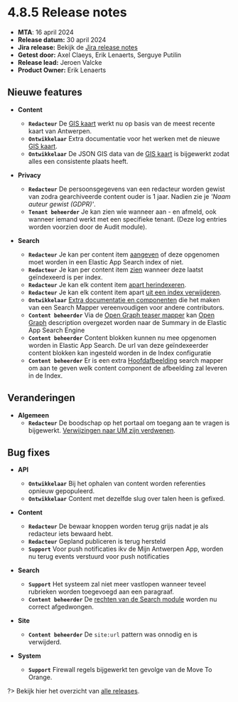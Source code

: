 # 4.8.5 Release notes

* **MTA**: 16 april 2024
* **Release datum:** 30 april 2024
* **Jira release:** Bekijk de [Jira release notes](https://jira.antwerpen.be/secure/ReleaseNote.jspa?projectId=14114&version=16908)
* **Getest door:** Axel Claeys, Erik Lenaerts, Serguye Putilin
* **Release lead:** Jeroen Valcke
* **Product Owner:** Erik Lenaerts

## Nieuwe features

* **Content**
  * **`Redacteur`** De [GIS kaart](/redactie/content/inrichten-cc-gis-kaart) werkt nu op basis van de meest recente kaart van Antwerpen.
  * **`Ontwikkelaar`** Extra documentatie voor het werken met de nieuwe [GIS kaart](/redactie/content/inrichten-cc-gis-kaart).
  * **`Ontwikkelaar`** De JSON GIS data van de [GIS kaart](/redactie/content/inrichten-cc-gis-kaart) is bijgewerkt zodat alles een consistente plaats heeft.

* **Privacy**
  * **`Redacteur`** De persoonsgegevens van een redacteur worden gewist van zodra gearchiveerde content ouder is 1 jaar. Nadien zie je *'Naam auteur gewist (GDPR)'*.
  * **`Tenant beheerder`** Je kan zien wie wanneer aan - en afmeld, ook wanneer iemand werkt met een specifieke tenant. (Deze log entries worden voorzien door de Audit module).
* **Search**
  * **`Redacteur`** Je kan per content item [aangeven](/redactie/content/content-beheren-search) of deze opgenomen moet worden in een Elastic App Search index of niet.
  * **`Redacteur`** Je kan per content item [zien](/redactie/content/content-beheren-search) wanneer deze laatst geïndexeerd is per index.
  * **`Redacteur`** Je kan elk content item [apart herindexeren](/redactie/content/content-beheren-search).
  * **`Redacteur`** Je kan elk content item apart [uit een index verwijderen](/redactie/content/content-beheren-search).
  * **`Ontwikkelaar`** [Extra documentatie en componenten](/modules/content/developer-guides/search-helper/index) die het maken van een Search Mapper vereenvoudigen voor andere contributors.
  * **`Content beheerder`** Via de [Open Graph teaser mapper](/redactie/content/inrichten-search-beheren?id=search-mappers) kan [Open Graph](/redactie/content/inrichten-cc-opengraph) description overgezet worden naar de Summary in de Elastic App Search Engine
  * **`Content beheerder`** Content blokken kunnen nu mee opgenomen worden in Elastic App Search. De url van deze geïndexeerder content blokken kan ingesteld worden in de Index configuratie
  * **`Content beheerder`** Er is een extra [Hoofdafbeelding](/redactie/content/inrichten-search-beheren?id=search-mappers) search mapper om aan te geven welk content component de afbeelding zal leveren in de Index.

## Veranderingen

* **Algemeen**
  * **`Redacteur`** De boodschap op het portaal om toegang aan te vragen is bijgewerkt. [Verwijzingen naar UM zijn verdwenen](/common/content/concept-tenant).

## Bug fixes

* **API**
  * **`Ontwikkelaar`** Bij het ophalen van content worden referenties opnieuw gepopuleerd.
  * **`Ontwikkelaar`** Content met dezelfde slug over talen heen is gefixed.
  
* **Content**
  * **`Redacteur`** De bewaar knoppen worden terug grijs nadat je als redacteur iets bewaard hebt.
  * **`Redacteur`** Gepland publiceren is terug hersteld
  * **`Support`** Voor push notificaties ikv de Mijn Antwerpen App, worden nu terug events verstuurd voor push notificaties
  
* **Search**
  * **`Support`** Het systeem zal niet meer vastlopen wanneer teveel rubrieken worden toegevoegd aan een paragraaf.
  * **`Content beheerder`** De [rechten van de Search module](/redactie/content/inrichten-search-beheren?id=rechten) worden nu correct afgedwongen.

* **Site**
  * **`Content beheerder`** De `site:url` pattern was onnodig en is verwijderd.

* **System**
  * **`Support`** Firewall regels bijgewerkt ten gevolge van de Move To Orange.

?> Bekijk hier het overzicht van [alle releases](/RELEASE).
